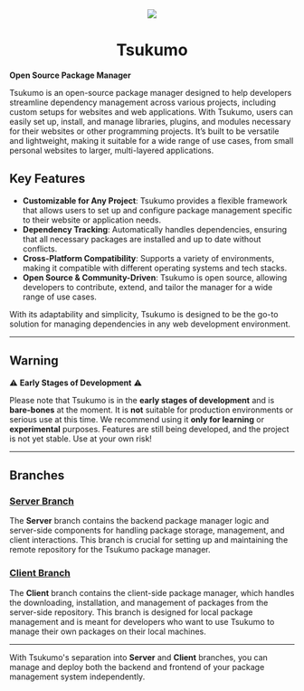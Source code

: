 <div align="center"><img src="https://giffiles.alphacoders.com/222/222022.gif"></div>
<h1 align="center">Tsukumo</h1>

**Open Source Package Manager**

Tsukumo is an open-source package manager designed to help developers streamline dependency management across various projects, including custom setups for websites and web applications. With Tsukumo, users can easily set up, install, and manage libraries, plugins, and modules necessary for their websites or other programming projects. It’s built to be versatile and lightweight, making it suitable for a wide range of use cases, from small personal websites to larger, multi-layered applications.

## Key Features

- **Customizable for Any Project**: Tsukumo provides a flexible framework that allows users to set up and configure package management specific to their website or application needs.
- **Dependency Tracking**: Automatically handles dependencies, ensuring that all necessary packages are installed and up to date without conflicts.
- **Cross-Platform Compatibility**: Supports a variety of environments, making it compatible with different operating systems and tech stacks.
- **Open Source & Community-Driven**: Tsukumo is open source, allowing developers to contribute, extend, and tailor the manager for a wide range of use cases.

With its adaptability and simplicity, Tsukumo is designed to be the go-to solution for managing dependencies in any web development environment.

---

## Warning

⚠️ **Early Stages of Development** ⚠️

Please note that Tsukumo is in the **early stages of development** and is **bare-bones** at the moment. It is **not** suitable for production environments or serious use at this time. We recommend using it **only for learning** or **experimental** purposes. Features are still being developed, and the project is not yet stable. Use at your own risk!

---


## Branches

### [Server Branch](https://github.com/your-username/tsukumo/tree/Server)

The **Server** branch contains the backend package manager logic and server-side components for handling package storage, management, and client interactions. This branch is crucial for setting up and maintaining the remote repository for the Tsukumo package manager.

### [Client Branch](https://github.com/your-username/tsukumo/tree/Client)

The **Client** branch contains the client-side package manager, which handles the downloading, installation, and management of packages from the server-side repository. This branch is designed for local package management and is meant for developers who want to use Tsukumo to manage their own packages on their local machines.

---

With Tsukumo's separation into **Server** and **Client** branches, you can manage and deploy both the backend and frontend of your package management system independently.
